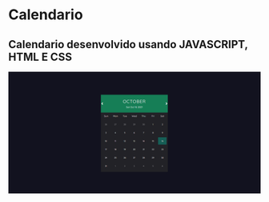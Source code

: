 # Calendario


## Calendario desenvolvido usando __JAVASCRIPT__, __HTML__ E __CSS__

![calendar](/assets/calendar.png)